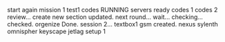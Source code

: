 start again
mission 1
test1
codes
RUNNING
servers
ready
codes 1
codes 2
review...
create
new section
updated.
next round...
wait...
checking...
checked.
orgenize
Done.
session 2...
textbox1
gsm
created.
nexus
sylenth
omnispher
keyscape
jetlag
setup 1
